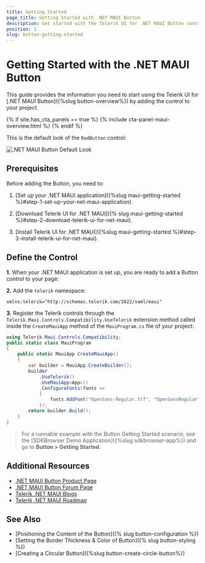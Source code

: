 ```yaml
---
title: Getting Started
page_title: Getting Started with .NET MAUI Button
description: Get started with the Telerik UI for .NET MAUI Button control and add the control to your .NET MAUI project.
position: 1
slug: button-getting-started
---
```


# Getting Started with the .NET MAUI Button

This guide provides the information you need to start using the Telerik UI for [.NET MAUI Button]({%slug button-overview%}) by adding the control to your project.

{% if site.has_cta_panels == true %}
{% include cta-panel-maui-overview.html %}
{% endif %}

This is the default look of the `RadButton` control:

![.NET MAUI Button Default Look](images/button-default-look.png)

## Prerequisites

Before adding the Button, you need to:

1. [Set up your .NET MAUI application]({%slug maui-getting-started %}#step-1-set-up-your-net-maui-application).

1. [Download Telerik UI for .NET MAUI]({% slug maui-getting-started %}#step-2-download-telerik-ui-for-net-maui).

1. [Install Telerik UI for .NET MAUI]({%slug maui-getting-started %}#step-3-install-telerik-ui-for-net-maui).

## Define the Control

**1.** When your .NET MAUI application is set up, you are ready to add a Button control to your page:

<snippet id='button-getting-started-xaml' />

**2.** Add the `telerik` namespace:

```XAML
xmlns:telerik="http://schemas.telerik.com/2022/xaml/maui"
```

**3.** Register the Telerik controls through the `Telerik.Maui.Controls.Compatibility.UseTelerik` extension method called inside the `CreateMauiApp` method of the `MauiProgram.cs` file of your project:

```C#
using Telerik.Maui.Controls.Compatibility;
public static class MauiProgram
{
	public static MauiApp CreateMauiApp()
	{
		var builder = MauiApp.CreateBuilder();
		builder
			.UseTelerik()
			.UseMauiApp<App>()
			.ConfigureFonts(fonts =>
			{
				fonts.AddFont("OpenSans-Regular.ttf", "OpenSansRegular");
			});
		return builder.Build();
	}
}           
```

> For a runnable example with the Button Getting Started scenario, see the [SDKBrowser Demo Application]({%slug sdkbrowser-app%}) and go to **Button > Getting Started**.

## Additional Resources

- [.NET MAUI Button Product Page](https://www.telerik.com/maui-ui/button)
- [.NET MAUI Button Forum Page](https://www.telerik.com/forums/maui?tagId=1764)
- [Telerik .NET MAUI Blogs](https://www.telerik.com/blogs/mobile-net-maui)
- [Telerik .NET MAUI Roadmap](https://www.telerik.com/support/whats-new/maui-ui/roadmap)

## See Also

- [Positioning the Content of the Button]({% slug button-configuration %})
- [Setting the Border Thickness & Color of Button]({% slug button-styling %})
- [Creating a Circular Button]({%slug button-create-circle-button%})
